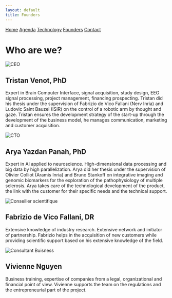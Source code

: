 ```yaml
---
layout: default
title: Founders
---
```


<div class="founders-page">
  <div class="nav-links">
    <a href="{{ site.baseurl }}/index_en.html">Home</a>
    <a href="{{ site.baseurl }}/about_en.html">Agenda</a>
    <a href="{{ site.baseurl }}/projects_en.html">Technology</a>
    <a href="{{ site.baseurl }}/gallery_en.html">Founders</a>
    <a href="{{ site.baseurl }}/contact_en.html">Contact</a>
  </div>
  <h1>Who are we?</h1>

  <div class="founder">
    <img src="{{ site.baseurl }}/assets/images/tv.jpg" alt="CEO">
    <div class="bio">
      <h2>Tristan Venot, PhD</h2>
      <p> Expert in Brain Computer Interface, signal acquisition, study design, EEG signal processing, project management, financing prospecting. Tristan did his thesis under the supervision of Fabrizio de Vico Fallani (Nerv Inria) and Ludovic Saint Bauzel (ISIR) on the control of a robotic arm by thought and gaze. Tristan ensures the development strategy of the start-up through the development of the business model, he manages communication, marketing and customer acquisition.</p>
    </div>
  </div>

  <div class="founder">
    <img src="{{ site.baseurl }}/assets/images/ayp.jpg" alt="CTO">
    <div class="bio">
      <h2>Arya Yazdan Panah, PhD</h2>
      <p>Expert in AI applied to neuroscience. High-dimensional data processing and big data by high parallelization. Arya did her thesis under the supervision of Olivier Colliot (Aramis Inria) and Bruno Stankoff on integrative imaging and genomic biomarkers for the exploration of the pathophysiology of multiple sclerosis. Arya takes care of the technological development of the product, the link with the customer for their specific needs and the technical support.</p>
    </div>
  </div>

  <div class="founder">
    <img src="{{ site.baseurl }}/assets/images/fdvf.jpg" alt="Conseiller scientifique">
    <div class="bio">
      <h2>Fabrizio de Vico Fallani, DR</h2>
      <p>Extensive knowledge of industry research. Extensive network and initiator of partnership. Fabrizio helps in the acquisition of new customers while providing scientific support based on his extensive knowledge of the field.</p>
    </div>
  </div>

  <div class="founder">
    <img src="{{ site.baseurl }}/assets/images/vn.jpg" alt="Consultant Buisness">
    <div class="bio">
      <h2>Vivienne Nguyen</h2>
      <p>Business training, expertise of companies from a legal, organizational and financial point of view. Vivienne supports the team on the regulations and the entrepreneurial part of the project.</p>
    </div>
  </div>
</div>